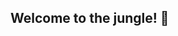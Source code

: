 ## Welcome to the jungle! 👋

<!--
# 👋 Hi, I'm Jakub Zahumensky

🎯 **Aspiring Data Scientist transitioning from academic research to industry**  
📍 Based in Prague, Czech Republic  
🚗 Interested in automotive data science, machine learning & data-driven mobility solutions

---

## 🧠 Background

I'm a trained molecular biologist with a strong research background in **quantitative fluorescence microscopy**, **automated image analysis**, and **large-scale data processing**. I spent several years investigating how membrane microdomains organize key processes in yeast cells, during which I developed and implemented:

- Automated analysis workflows using **Fiji (ImageJ macros, 1500–2000 lines)**  
- Batch data processing and **statistical analysis using R**  
- Visualization techniques including **PCA, clustering, and heatmaps** for microscopy, **lipidomics**, and **NGS** datasets

---

## 💡 My Transition to Data Science

🔁 While working with complex datasets in biology, I discovered a passion for **data wrangling**, **pattern recognition**, and **automated pipelines**. This led me to pivot toward **data science**, particularly in the **automotive and mobility** sector, where similar analytical challenges meet real-world impact.

I'm currently focused on:

- 🐍 Learning **Python for data science** (transitioning from R)
- 📊 Exploring **pandas**, **NumPy**, and **Matplotlib** for efficient data manipulation and visualization
- 🤖 Diving into **scikit-learn** for classical machine learning
- 🚘 Understanding **automotive data formats** and protocols relevant to smart mobility and EVs

---

## 🚀 Current Goals

- Build portfolio projects involving:
  - Automotive sensor/log data analysis
  - Predictive modeling
  - Real-time data pipelines
- Contribute to open-source projects in automotive or microscopy-related data analysis
- Prepare for industry roles in **data-driven mobility**, **autonomous vehicles**, or **EV analytics**

---

## 🛠️ Tools & Skills (Learning / Using)

| Domain              | Tools / Skills                                |
|---------------------|------------------------------------------------|
| Programming         | Python, R, Fiji (ImageJ macros)               |
| Data Analysis       | pandas, NumPy, R tidyverse, PCA, clustering   |
| Visualization       | Matplotlib, ggplot2, seaborn                  |
| Machine Learning    | scikit-learn (beginner), regression, SVMs     |
| Scientific Domains  | Microscopy, lipidomics, RNAseq                |
| Dev Tools           | Git, GitHub, Markdown, LaTeX                  |

---

## 📫 Let's Connect

I'm always open to collaboration and feedback. Feel free to reach out or check out my progress:

- 🔗 [LinkedIn](https://www.linkedin.com/in/your-link-here) *(replace with actual)*
- 💬 [Email](mailto:your.email@example.com) *(replace with actual)*

Thanks for visiting! 🌟




**jakubzahumensky/jakubzahumensky** is a ✨ _special_ ✨ repository because its `README.md` (this file) appears on your GitHub profile.

Here are some ideas to get you started:

- 🔭 I’m currently working on ...
- 🌱 I’m currently learning ...
- 👯 I’m looking to collaborate on ...
- 🤔 I’m looking for help with ...
- 💬 Ask me about ...
- 📫 How to reach me: ...
- 😄 Pronouns: ...
- ⚡ Fun fact: ...
-->
